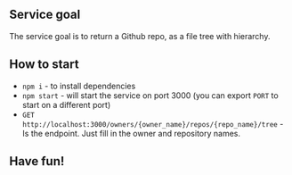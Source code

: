 ## Service goal
The service goal is to return a Github repo, as a file tree with hierarchy.

## How to start
- `npm i` - to install dependencies
- `npm start` - will start the service on port 3000 (you can export `PORT` to start on a different port)
- `GET http://localhost:3000/owners/{owner_name}/repos/{repo_name}/tree` - Is the endpoint. Just fill in the owner and repository names.

## Have fun!
